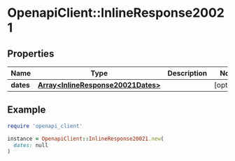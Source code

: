 # OpenapiClient::InlineResponse20021

## Properties

| Name | Type | Description | Notes |
| ---- | ---- | ----------- | ----- |
| **dates** | [**Array&lt;InlineResponse20021Dates&gt;**](InlineResponse20021Dates.md) |  | [optional] |

## Example

```ruby
require 'openapi_client'

instance = OpenapiClient::InlineResponse20021.new(
  dates: null
)
```

